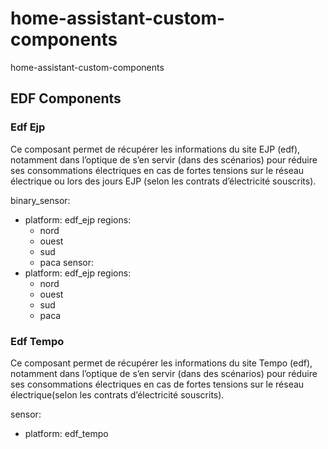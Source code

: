 # home-assistant-custom-components
home-assistant-custom-components


## EDF Components

### Edf Ejp


Ce composant permet de récupérer les informations du site EJP (edf), notamment dans l’optique de s’en servir (dans des scénarios) pour réduire ses consommations électriques en cas de fortes tensions sur le réseau électrique ou lors des jours EJP (selon les contrats d’électricité souscrits).

binary_sensor:
  - platform: edf_ejp
    regions:
     - nord
     - ouest
     - sud
     - paca
sensor:
  - platform: edf_ejp
    regions:
     - nord
     - ouest
     - sud
     - paca

### Edf Tempo

Ce composant permet de récupérer les informations du site Tempo (edf), notamment dans l’optique de s’en servir (dans des scénarios) pour réduire ses consommations électriques en cas de fortes tensions sur le réseau électrique(selon les contrats d’électricité souscrits).

sensor:
  - platform: edf_tempo